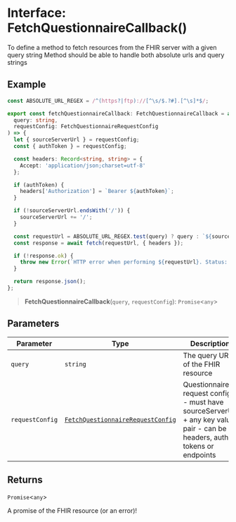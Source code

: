 # Interface: FetchQuestionnaireCallback()

To define a method to fetch resources from the FHIR server with a given query string
Method should be able to handle both absolute urls and query strings

## Example

```ts
const ABSOLUTE_URL_REGEX = /^(https?|ftp)://[^\s/$.?#].[^\s]*$/;

export const fetchQuestionnaireCallback: FetchQuestionnaireCallback = async (
  query: string,
  requestConfig: FetchQuestionnaireRequestConfig
) => {
  let { sourceServerUrl } = requestConfig;
  const { authToken } = requestConfig;

  const headers: Record<string, string> = {
    Accept: 'application/json;charset=utf-8'
  };

  if (authToken) {
    headers['Authorization'] = `Bearer ${authToken}`;
  }

  if (!sourceServerUrl.endsWith('/')) {
    sourceServerUrl += '/';
  }

  const requestUrl = ABSOLUTE_URL_REGEX.test(query) ? query : `${sourceServerUrl}${query}`;
  const response = await fetch(requestUrl, { headers });

  if (!response.ok) {
    throw new Error(`HTTP error when performing ${requestUrl}. Status: ${response.status}`);
  }

  return response.json();
};
```

> **FetchQuestionnaireCallback**(`query`, `requestConfig`): `Promise`\<`any`\>

## Parameters

| Parameter | Type | Description |
| ------ | ------ | ------ |
| `query` | `string` | The query URL of the FHIR resource |
| `requestConfig` | [`FetchQuestionnaireRequestConfig`](FetchQuestionnaireRequestConfig.md) | Questionnaire request configs - must have sourceServerUrl + any key value pair - can be headers, auth tokens or endpoints |

## Returns

`Promise`\<`any`\>

A promise of the FHIR resource (or an error)!
